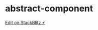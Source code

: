 # abstract-component

[Edit on StackBlitz ⚡️](https://stackblitz.com/edit/abstract-component-dallsg)
